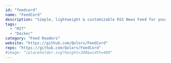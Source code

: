 ```yaml
---
id: "feedcord"
name: "FeedCord"
description: "Simple, lightweight & customizable RSS News Feed for your Discord Server."
tags:
  - "MIT"
  - "Docker"
category: "Feed Readers"
website: "https://github.com/Qolors/FeedCord"
repo: "https://github.com/Qolors/FeedCord"
#image: "/placeholder.svg?height=300&width=400"
---
```



